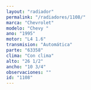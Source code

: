 ```yaml
---
layout: "radiador"
permalink: "/radiadores/1108/"
marca: "Chevrolet"
modelo: "Chevy "
ano: "1995"
motor: "L4 1.6"
transmision: "Automática"
parte: "63358"
clima: "Con clima"
alto: "26 1/2"
ancho: "10 3/4"
observaciones: ""
id: "1108"
---
```


